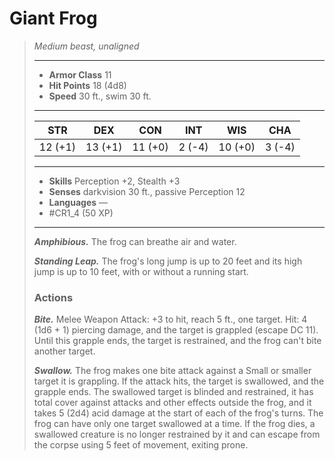 # Giant Frog
>*Medium beast, unaligned*
>___
>- **Armor Class** 11
>- **Hit Points** 18 (4d8)
>- **Speed** 30 ft., swim 30 ft.
>___
>|STR|DEX|CON|INT|WIS|CHA|
>|:---:|:---:|:---:|:---:|:---:|:---:|
>|12 (+1)|13 (+1)|11 (+0)|2 (-4)|10 (+0)|3 (-4)|
>___
>- **Skills** Perception +2, Stealth +3
>- **Senses** darkvision 30 ft., passive Perception 12
>- **Languages** —
>- #CR1_4 (50 XP)
>___
>***Amphibious.*** The frog can breathe air and water.  
>
>***Standing Leap.*** The frog's long jump is up to 20 feet and its high jump is up to 10 feet, with or without a running start.  
>
>### Actions
>***Bite.*** Melee Weapon Attack: +3 to hit, reach 5 ft., one target. Hit: 4 (1d6 + 1) piercing damage, and the target is grappled (escape DC 11). Until this grapple ends, the target is restrained, and the frog can't bite another target.  
>
>***Swallow.*** The frog makes one bite attack against a Small or smaller target it is grappling. If the attack hits, the target is swallowed, and the grapple ends. The swallowed target is blinded and restrained, it has total cover against attacks and other effects outside the frog, and it takes 5 (2d4) acid damage at the start of each of the frog's turns. The frog can have only one target swallowed at a time. If the frog dies, a swallowed creature is no longer restrained by it and can escape from the corpse using 5 feet of movement, exiting prone.